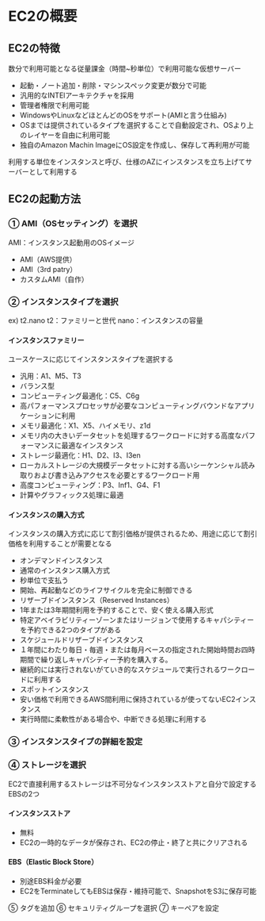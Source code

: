 # EC2の概要

## EC2の特徴
数分で利用可能となる従量課金（時間~秒単位）で利用可能な仮想サーバー
- 起動・ノート追加・削除・マシンスペック変更が数分で可能
- 汎用的なINTElアーキテクチャを採用
- 管理者権限で利用可能
- WindowsやLinuxなどほとんどのOSをサポート(AMIと言う仕組み)
- OSまでは提供されているタイプを選択することで自動設定され、OSより上のレイヤーを自由に利用可能
- 独自のAmazon Machin ImageにOS設定を作成し、保存して再利用が可能 
 
利用する単位をインスタンスと呼び、仕様のAZにインスタンスを立ち上げてサーバーとして利用する

## EC2の起動方法
### ① AMI（OSセッティング）を選択
AMI：インスタンス起動用のOSイメージ
- AMI（AWS提供）
- AMI（3rd patry）
- カスタムAMI（自作）
### ② インスタンスタイプを選択
ex) t2.nano
t2：ファミリーと世代
nano：インスタンスの容量
#### インスタンスファミリー
ユースケースに応じてインスタンスタイプを選択する
- 汎用：A1、M5、T3
 - バランス型
- コンピューティング最適化：C5、C6g
 - 高パフォーマンスプロセッサが必要なコンピューティングバウンドなアプリケーションに利用
- メモリ最適化：X1、X5、ハイメモリ、z1d
 - メモリ内の大きいデータセットを処理するワークロードに対する高度なパフォーマンスに最適なインスタンス
- ストレージ最適化：H1、D2、I3、I3en
 - ローカルストレージの大規模データセットに対する高いシーケンシャル読み取りおよび書き込みアクセスを必要とするワークロード用
- 高度コンピューティング：P3、Inf1、G4、F1
 - 計算やグラフィックス処理に最適

#### インスタンスの購入方式
インスタンスの購入方式に応じて割引価格が提供されるため、用途に応じて割引価格を利用することが需要となる
- オンデマンドインスタンス
 - 通常のインスタンス購入方式
 - 秒単位で支払う
 - 開始、再起動などのライフサイクルを完全に制御できる
- リザーブドインスタンス（Reserved Instances）
 - 1年または3年期間利用を予約することで、安く使える購入形式
 - 特定アベイラビリティーゾーンまたはリージョンで使用するキャパシティーを予約できる2つのタイプがある
- スケジュールドリザーブドインスタンス
 - １年間にわたり毎日・毎週・または毎月ベースの指定された開始時間お四時期間で繰り返しキャパシティー予約を購入する。
 - 継続的には実行されないがていき的なスケジュールで実行されるワークロードに利用する
- スポットインスタンス
 - 安い価格で利用できるAWS間利用に保持されているが使ってないEC2インスタンス
 - 実行時間に柔軟性がある場合や、中断できる処理に利用する

### ③ インスタンスタイプの詳細を設定

### ④ ストレージを選択
EC2で直接利用するストレージは不可分なインスタンスストアと自分で設定するEBSの2つ
#### インスタンスストア
- 無料
- EC2の一時的なデータが保存され、EC2の停止・終了と共にクリアされる
#### EBS（Elastic Block Store）
- 別途EBS料金が必要
- EC2をTerminateしてもEBSは保存・維持可能で、SnapshotをS3に保存可能

⑤ タグを追加
⑥ セキュリティグループを選択
⑦ キーペアを設定